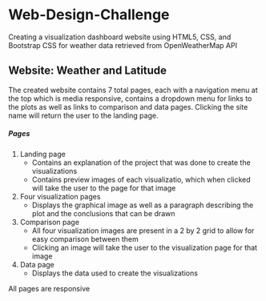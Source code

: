 # Web-Design-Challenge
Creating a visualization dashboard website using HTML5, CSS, and Bootstrap CSS for weather data retrieved from OpenWeatherMap API

## Website: Weather and Latitude
The created website contains 7 total pages, each with a navigation menu at the top which is media responsive, contains a dropdown menu for links to the plots as well as links to comparison and data pages. Clicking the site name will return the user to the landing page. 

##### Pages
1. Landing page
   * Contains an explanation of the project that was done to create the visualizations
   * Contains preview images of each visualizatio, which when clicked will take the user to the page for that image
2. Four visualization pages
   * Displays the graphical image as well as a paragraph describing the plot and the conclusions that can be drawn
3. Comparison page
   * All four visualization images are present in a 2 by 2 grid to allow for easy comparison between them
   * Clicking an image will take the user to the visualization page for that image
4. Data page
   * Displays the data used to create the visualizations

All pages are responsive

